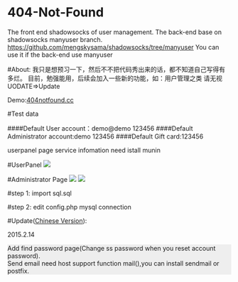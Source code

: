 # 404-Not-Found
The front end shadowsocks of user management.
The back-end base on shadowsocks manyuser branch.
https://github.com/mengskysama/shadowsocks/tree/manyuser
You can use it if the back-end  use manyuser

#About:
我只是想预习一下，然后不不把代码秀出来的话，都不知道自己写得有多烂。
目前，勉强能用，后续会加入一些新的功能，如：用户管理之类
请无视UODATE=>Update

<p>Demo:<a href="http://404notfound.cc/" target="_blank">404notfound.cc</a></p>

#Test data

####Default User account：demo@demo    123456
####Default Administrator account:demo  123456
####Default Gift card:123456

<p>userpanel page service infomation need istall munin</p>

#UserPanel
<img src="http://ww4.sinaimg.cn/mw690/b1209f59gw1eqzn2nzpq5j20n10jkwfw.jpg">

#Administrator Page
<img src="http://ww1.sinaimg.cn/mw690/b1209f59gw1eqzn2pgcabj20n10jktax.jpg">
<img src="http://ww4.sinaimg.cn/mw690/b1209f59gw1eqzn2ohds6j20n10jkwfy.jpg">


#step 1:
import sql.sql


#step 2:
edit config.php mysql connection</p>


#Update(<a href="http://404notfound.cc/about.html" target="_blank">Chinese Version</a>):</h4>
<p>2015.2.14</p>
<p style="background:#eee">Add find password page(Change ss password when you reset account password).</br>Send email need host support function mail(),you can install sendmail or postfix.</p>
